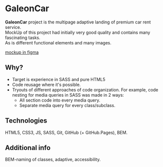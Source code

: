 # GaleonCar

**GaleonCar** project is the multipage adaptive landing of premium car rent service.\
MockUp of this project had initially very good quality and contains many fascinating tasks.\
As is different functional elements and many images.

[mockup in figma](https://www.figma.com/file/5NRQHqr7PEOYF5Roi3djy6/Galeoncar?node-id=87%3A2372)

## Why?
- Target is experience in SASS and pure HTML5
- Code reusage where it's possible. 
- Tryouts of different approaches of code organization. 
  For example, code nesting for media queries in SASS was made in 2 ways: 
	- All section code into every media query. 
	- Separate media query for every class/subclass.

## Technologies
HTML5, CSS3, JS, SASS, Git, GitHub (+ GitHub.Pages), BEM.

## Additional info 
BEM-naming of classes, adaptive, accessibility.
